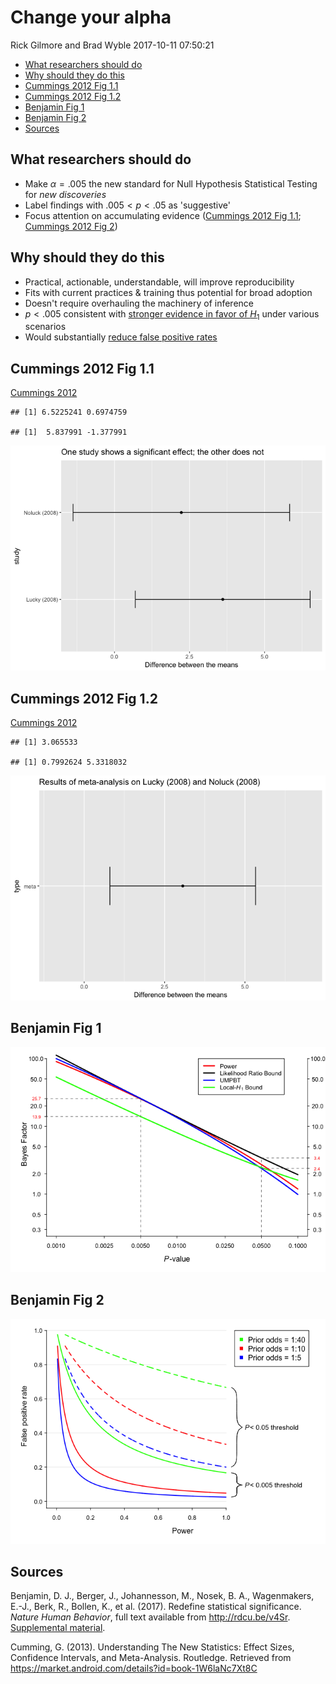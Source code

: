 Change your alpha
================
Rick Gilmore and Brad Wyble
2017-10-11 07:50:21

-   [What researchers should do](#what-researchers-should-do)
-   [Why should they do this](#why-should-they-do-this)
-   [Cummings 2012 Fig 1.1](#cummings-2012-fig-1.1)
-   [Cummings 2012 Fig 1.2](#cummings-2012-fig-1.2)
-   [Benjamin Fig 1](#benjamin-fig-1)
-   [Benjamin Fig 2](#benjamin-fig-2)
-   [Sources](#sources)

What researchers should do
--------------------------

-   Make *α* = .005 the new standard for Null Hypothesis Statistical Testing for *new discoveries*
-   Label findings with .005 &lt; *p* &lt; .05 as 'suggestive'
-   Focus attention on accumulating evidence ([Cummings 2012 Fig 1.1](##cummings-2012-fig-1.1); [Cummings 2012 Fig 2](#cummings-2012-fig-1.2))

Why should they do this
-----------------------

-   Practical, actionable, understandable, will improve reproducibility
-   Fits with current practices & training thus potential for broad adoption
-   Doesn't require overhauling the machinery of inference
-   *p* &lt; .005 consistent with [stronger evidence in favor of *H*<sub>1</sub>](#benjamin-fig-1) under various scenarios
-   Would substantially [reduce false positive rates](#benjamin-fig-2)

Cummings 2012 Fig 1.1
---------------------

[Cummings 2012](https://thenewstatistics.com/itns/)

    ## [1] 6.5225241 0.6974759

    ## [1]  5.837991 -1.377991

![](change-your-alpha_files/figure-markdown_github-ascii_identifiers/cummings-fig-1.1-1.png)

Cummings 2012 Fig 1.2
---------------------

[Cummings 2012](https://thenewstatistics.com/itns/)

    ## [1] 3.065533

    ## [1] 0.7992624 5.3318032

![](change-your-alpha_files/figure-markdown_github-ascii_identifiers/cummings-fig-1.2-1.png)

Benjamin Fig 1
--------------

![](change-your-alpha_files/figure-markdown_github-ascii_identifiers/benjamin-et-al-2017-figure-1-1.png)

Benjamin Fig 2
--------------

![](change-your-alpha_files/figure-markdown_github-ascii_identifiers/benjamin-et-al-2017-figure-2-1.png)

Sources
-------

Benjamin, D. J., Berger, J., Johannesson, M., Nosek, B. A., Wagenmakers, E.-J., Berk, R., Bollen, K., et al. (2017). Redefine statistical significance. *Nature Human Behavior*, full text available from <http://rdcu.be/v4Sr>. [Supplemental material](https://static-content.springer.com/esm/art%3A10.1038%2Fs41562-017-0189-z/MediaObjects/41562_2017_189_MOESM1_ESM.pdf).

Cumming, G. (2013). Understanding The New Statistics: Effect Sizes, Confidence Intervals, and Meta-Analysis. Routledge. Retrieved from <https://market.android.com/details?id=book-1W6laNc7Xt8C>
